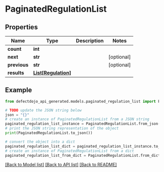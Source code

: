 # PaginatedRegulationList


## Properties

Name | Type | Description | Notes
------------ | ------------- | ------------- | -------------
**count** | **int** |  | 
**next** | **str** |  | [optional] 
**previous** | **str** |  | [optional] 
**results** | [**List[Regulation]**](Regulation.md) |  | 

## Example

```python
from defectdojo_api_generated.models.paginated_regulation_list import PaginatedRegulationList

# TODO update the JSON string below
json = "{}"
# create an instance of PaginatedRegulationList from a JSON string
paginated_regulation_list_instance = PaginatedRegulationList.from_json(json)
# print the JSON string representation of the object
print(PaginatedRegulationList.to_json())

# convert the object into a dict
paginated_regulation_list_dict = paginated_regulation_list_instance.to_dict()
# create an instance of PaginatedRegulationList from a dict
paginated_regulation_list_from_dict = PaginatedRegulationList.from_dict(paginated_regulation_list_dict)
```
[[Back to Model list]](../README.md#documentation-for-models) [[Back to API list]](../README.md#documentation-for-api-endpoints) [[Back to README]](../README.md)


